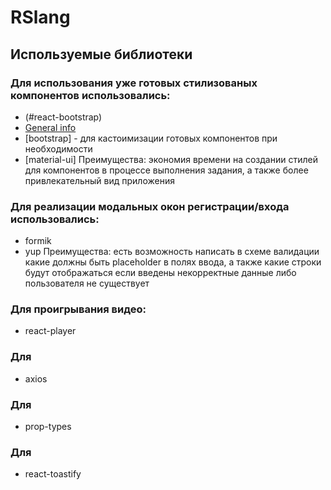 # RSlang
## Используемые библиотеки
### Для использования уже готовых стилизованых компонентов использовались:
* (#react-bootstrap)
* [General info](#general-info)
* [bootstrap] - для кастоимизации готовых компонентов при необходимости
* [material-ui]
Преимущества: экономия времени на создании стилей для компонентов в процессе выполнения задания, а также более привлекательный вид приложения

### Для реализации модальных окон регистрации/входа использовались:
* formik
* yup
Преимущества: есть возможность написать в схеме валидации какие должны быть placeholder в полях ввода, а также какие строки будут отображаться если введены некорректные данные либо пользователя не существует

### Для проигрывания видео:
* react-player

### Для
* axios

### Для
* prop-types

### Для
* react-toastify
